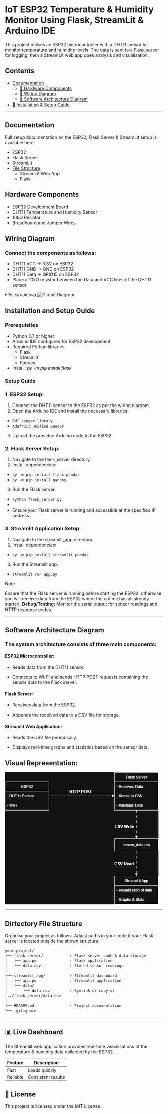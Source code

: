 # IoT ESP32 Temperature & Humidity Monitor Using Flask, StreamLit & Arduino IDE

This project utilises an ESP32 microcontroller with a DHT11 sensor to monitor temperature and humidity levels. The data is sent to a Flask server for logging, then a StreamLit web app does analysis and visualisation.

## Contents
- [Documentation](#Documentation)
  - [🧰 Hardware Components](#Hardware-Components)
  - [🔌 Wiring Diagram](#Wiring-Diagram)
  - [🧠 Software Architecture Diagram](#Software-Architecture-Diagram)
- [🚀 Installation & Setup Guide](#Installation-and-Setup-Guide)

---

## Documentation
Full setup documentation on the ESP32, Flask Server & StreamLit setup is available here.
- ESP32
- Flask Server
- StreamLit
- [File Structure](#dirtectory-file-structure)
  - StreamLit Web App
  - Flask

##  Hardware Components

- ESP32 Development Board
- DHT11 Temperature and Humidity Sensor
- 10kΩ Resistor
- Breadboard and Jumper Wires

## Wiring Diagram
### Connect the components as follows:

- DHT11 VCC → 3.3V on ESP32
- DHT11 GND → GND on ESP32
- DHT11 Data → GPIO15 on ESP32
- Place a 10kΩ resistor between the Data and VCC lines of the DHT11 sensor.

_File: circuit.svg_
![Circuit Diagram](https://github.com/DanTheProgrammerMan/IoT-Project-Hydroponics-ESP32/blob/main/circuit.svg)


## Installation and Setup Guide
### Prerequisites
- Python 3.7 or higher
- Arduino IDE configured for ESP32 development
- Required Python libraries:
  - Flask
  - Streamlit
  - Pandas
- Install: _py -m pip install flask_

### Setup Guide
### 1. ESP32 Setup:
1. Connect the DHT11 sensor to the ESP32 as per the wiring diagram.
2. Open the Arduino IDE and install the necessary libraries:
  - `DHT sensor library`
  - `Adafruit Unified Sensor`
3. Upload the provided Arduino code to the ESP32.

### 2. Flask Server Setup:
1. Navigate to the flask_server directory.
2. Install dependencies:
  - `py -m pip install flask pandas`
  - `py -m pip install pandas`
3. Run the Flask server:
  - `python flask_server.py`
  - 
- Ensure your Flask server is running and accessible at the specified IP address.

### 3. Streamlit Application Setup:
1. Navigate to the streamlit_app directory.
2. Install dependencies:
  - `py -m pip install streamlit pandas`
3. Run the Streamlit app:
  - `streamlit run app.py`

> [!NOTE]
> Ensure that the Flask server is running before starting the ESP32, otherwise you will receive data from the ESP32 where the uptime has all already started.
> **Debug/Testing:** Monitor the serial output for sensor readings and HTTP response codes.

---

## Software Architecture Diagram
### The system architecture consists of three main components:

#### ESP32 Microcontroller:

- Reads data from the DHT11 sensor.

- Connects to Wi-Fi and sends HTTP POST requests containing the sensor data to the Flask server.

#### Flask Server:

- Receives data from the ESP32.

- Appends the received data to a CSV file for storage.

#### Streamlit Web Application:

- Reads the CSV file periodically.

- Displays real-time graphs and statistics based on the sensor data.

## Visual Representation:

![Circuit Diagram](https://github.com/DanTheProgrammerMan/IoT-Project-Hydroponics-ESP32/blob/main/Software-Architecture-Diagram_IoT.png)

---

## Dirtectory File Structure
Organise your project as follows. Adjust paths in your code if your Flask server is located outside the shown structure.

```plaintext
your-project/
├── flask_server/            ← Flask server code & data storage  
│   ├── app.py               ← Flask application    
│   └── data.csv             ← Stored sensor readings  
│
├── streamlit_app/           ← Streamlit dashboard  
│   ├── app.py               ← Streamlit application   
│   └── data/                
│       └── data.csv         ← Symlink or copy of `../flask_server/data.csv`  
│
├── README.md                ← Project documentation  
└── .gitignore    
```

---

## 📊 Live Dashboard
The Streamlit web application provides real-time visualisations of the temperature & humidity data collected by the ESP32.

| Feature   | Description         |
|-----------|---------------------|
| Fast      | Loads quickly       |
| Reliable  | Consistent results  |

## 📄 License

This project is licensed under the MIT License.
